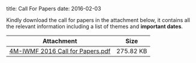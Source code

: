 title: Call For Papers
date: 2016-02-03  

Kindly download the call for papers in the attachment below, it contains all the relevant information including a list of themes and **important dates**.

| Attachment | Size |
|---|---|
|<a href="/4m-association/files/4M-IWMF 2016 Call for Papers.pdf">4M-IWMF 2016 Call for Papers.pdf</a> | 275.82 KB |